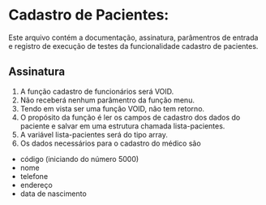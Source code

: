 # Cadastro de Pacientes:
Este arquivo contém a documentação, assinatura, parâmentros de entrada e registro de execução de testes da funcionalidade cadastro de pacientes.

## Assinatura

1. A função cadastro de funcionários será VOID.
2. Não receberá nenhum parâmentro da função menu.
3. Tendo em vista ser uma função VOID, não tem retorno.
4. O propósito da função é ler os campos de cadastro dos dados do paciente e salvar em uma estrutura chamada lista-pacientes.
5. A variável lista-pacientes será do tipo array.
6. Os dados necessários para o cadastro do médico são

- código (iniciando do número 5000)
- nome
- telefone
- endereço
- data de nascimento 
